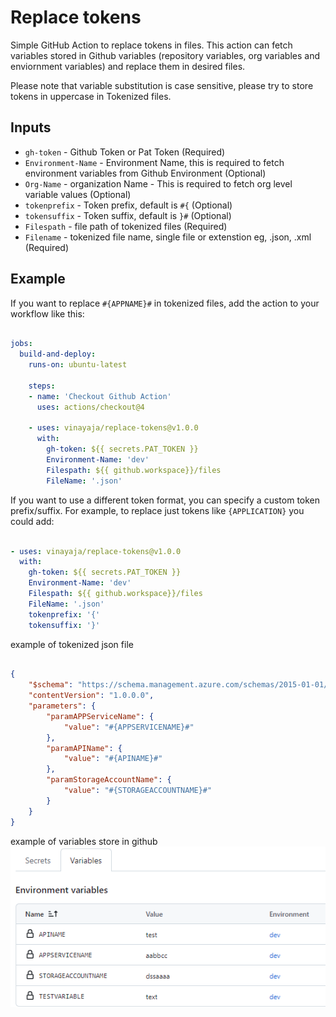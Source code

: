 # Replace tokens

Simple GitHub Action to replace tokens in files. This action can fetch variables stored in Github variables (repository variables, org variables and enviornment variables) and replace them in desired files. 

Please note that variable substitution is case sensitive, please try to store tokens in uppercase in Tokenized files.

## Inputs

- `gh-token` - Github Token or Pat Token (Required)
- `Environment-Name` - Environment Name, this is required to fetch environment variables from Github Environment (Optional)
- `Org-Name` - organization Name - This is required to fetch org level variable values (Optional)
- `tokenprefix` - Token prefix, default is `#{` (Optional)
- `tokensuffix` - Token suffix, default is `}#` (Optional)
- `Filespath` - file path of tokenized files (Required)
- `Filename` - tokenized file name, single file or extenstion eg, .json, .xml (Required)

## Example

If you want to replace `#{APPNAME}#` in tokenized files, add the action to your workflow like this:

```yml

jobs:
  build-and-deploy:
    runs-on: ubuntu-latest
    
    steps:
    - name: 'Checkout Github Action' 
      uses: actions/checkout@4

    - uses: vinayaja/replace-tokens@v1.0.0
      with:
        gh-token: ${{ secrets.PAT_TOKEN }} 
        Environment-Name: 'dev'  
        Filespath: ${{ github.workspace}}/files 
        FileName: '.json'
```
If you want to use a different token format, you can specify a custom token prefix/suffix. For example, to replace just tokens like `{APPLICATION}` you could add:

```yml

- uses: vinayaja/replace-tokens@v1.0.0
  with:
    gh-token: ${{ secrets.PAT_TOKEN }} 
    Environment-Name: 'dev'  
    Filespath: ${{ github.workspace}}/files 
    FileName: '.json'
    tokenprefix: '{'
    tokensuffix: '}'
```

example of tokenized json file

```json

{
    "$schema": "https://schema.management.azure.com/schemas/2015-01-01/deploymentParameters.json#",
    "contentVersion": "1.0.0.0",
    "parameters": {
        "paramAPPServiceName": {
            "value": "#{APPSERVICENAME}#"
        },
        "paramAPIName": {
            "value": "#{APINAME}#"
        },
        "paramStorageAccountName": {
            "value": "#{STORAGEACCOUNTNAME}#"
        }
    }
}

```

example of variables store in github
![alt text](image.png)